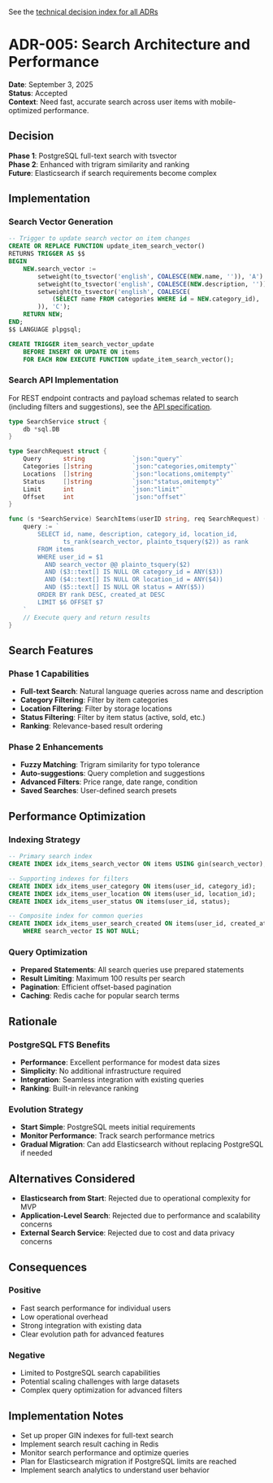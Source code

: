See the [technical decision index for all ADRs](../technical-decisions.md)

# ADR-005: Search Architecture and Performance

**Date**: September 3, 2025  
**Status**: Accepted  
**Context**: Need fast, accurate search across user items with mobile-optimized performance.

## Decision

**Phase 1**: PostgreSQL full-text search with tsvector  
**Phase 2**: Enhanced with trigram similarity and ranking  
**Future**: Elasticsearch if search requirements become complex

## Implementation

### Search Vector Generation

```sql
-- Trigger to update search vector on item changes
CREATE OR REPLACE FUNCTION update_item_search_vector()
RETURNS TRIGGER AS $$
BEGIN
    NEW.search_vector :=
        setweight(to_tsvector('english', COALESCE(NEW.name, '')), 'A') ||
        setweight(to_tsvector('english', COALESCE(NEW.description, '')), 'B') ||
        setweight(to_tsvector('english', COALESCE(
            (SELECT name FROM categories WHERE id = NEW.category_id), ''
        )), 'C');
    RETURN NEW;
END;
$$ LANGUAGE plpgsql;

CREATE TRIGGER item_search_vector_update
    BEFORE INSERT OR UPDATE ON items
    FOR EACH ROW EXECUTE FUNCTION update_item_search_vector();
```

### Search API Implementation

For REST endpoint contracts and payload schemas related to search (including filters and suggestions), see the [API specification](../implementation-specs/api-specification.md).

```go
type SearchService struct {
    db *sql.DB
}

type SearchRequest struct {
    Query      string             `json:"query"`
    Categories []string           `json:"categories,omitempty"`
    Locations  []string           `json:"locations,omitempty"`
    Status     []string           `json:"status,omitempty"`
    Limit      int                `json:"limit"`
    Offset     int                `json:"offset"`
}

func (s *SearchService) SearchItems(userID string, req SearchRequest) (*SearchResponse, error) {
    query := `
        SELECT id, name, description, category_id, location_id,
               ts_rank(search_vector, plainto_tsquery($2)) as rank
        FROM items
        WHERE user_id = $1
          AND search_vector @@ plainto_tsquery($2)
          AND ($3::text[] IS NULL OR category_id = ANY($3))
          AND ($4::text[] IS NULL OR location_id = ANY($4))
          AND ($5::text[] IS NULL OR status = ANY($5))
        ORDER BY rank DESC, created_at DESC
        LIMIT $6 OFFSET $7
    `
    // Execute query and return results
}
```

## Search Features

### Phase 1 Capabilities

- **Full-text Search**: Natural language queries across name and description
- **Category Filtering**: Filter by item categories
- **Location Filtering**: Filter by storage locations
- **Status Filtering**: Filter by item status (active, sold, etc.)
- **Ranking**: Relevance-based result ordering

### Phase 2 Enhancements

- **Fuzzy Matching**: Trigram similarity for typo tolerance
- **Auto-suggestions**: Query completion and suggestions
- **Advanced Filters**: Price range, date range, condition
- **Saved Searches**: User-defined search presets

## Performance Optimization

### Indexing Strategy

```sql
-- Primary search index
CREATE INDEX idx_items_search_vector ON items USING gin(search_vector);

-- Supporting indexes for filters
CREATE INDEX idx_items_user_category ON items(user_id, category_id);
CREATE INDEX idx_items_user_location ON items(user_id, location_id);
CREATE INDEX idx_items_user_status ON items(user_id, status);

-- Composite index for common queries
CREATE INDEX idx_items_user_search_created ON items(user_id, created_at DESC)
    WHERE search_vector IS NOT NULL;
```

### Query Optimization

- **Prepared Statements**: All search queries use prepared statements
- **Result Limiting**: Maximum 100 results per search
- **Pagination**: Efficient offset-based pagination
- **Caching**: Redis cache for popular search terms

## Rationale

### PostgreSQL FTS Benefits

- **Performance**: Excellent performance for modest data sizes
- **Simplicity**: No additional infrastructure required
- **Integration**: Seamless integration with existing queries
- **Ranking**: Built-in relevance ranking

### Evolution Strategy

- **Start Simple**: PostgreSQL meets initial requirements
- **Monitor Performance**: Track search performance metrics
- **Gradual Migration**: Can add Elasticsearch without replacing PostgreSQL if needed

## Alternatives Considered

- **Elasticsearch from Start**: Rejected due to operational complexity for MVP
- **Application-Level Search**: Rejected due to performance and scalability concerns
- **External Search Service**: Rejected due to cost and data privacy concerns

## Consequences

### Positive

- Fast search performance for individual users
- Low operational overhead
- Strong integration with existing data
- Clear evolution path for advanced features

### Negative

- Limited to PostgreSQL search capabilities
- Potential scaling challenges with large datasets
- Complex query optimization for advanced filters

## Implementation Notes

- Set up proper GIN indexes for full-text search
- Implement search result caching in Redis
- Monitor search performance and optimize queries
- Plan for Elasticsearch migration if PostgreSQL limits are reached
- Implement search analytics to understand user behavior
